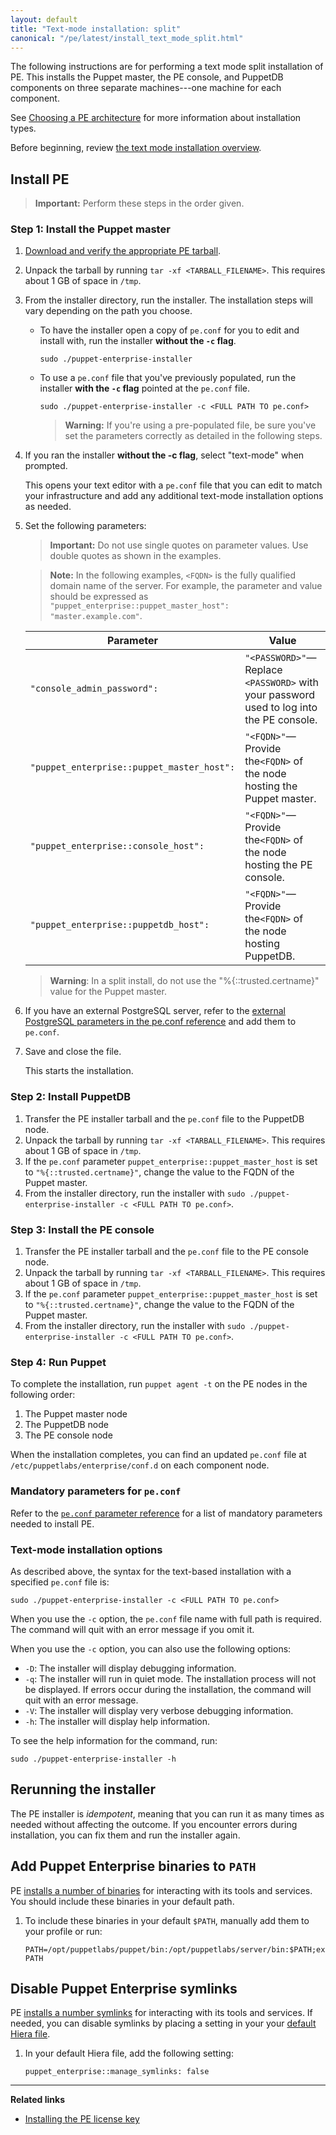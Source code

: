 ```yaml
---
layout: default
title: "Text-mode installation: split"
canonical: "/pe/latest/install_text_mode_split.html"
---
```


The following instructions are for performing a text mode split installation of PE. This installs the Puppet master, the PE console, and PuppetDB components on three separate machines---one machine for each component.

See [Choosing a PE architecture](./sys_req_hw.html#choosing-a-pe-architecture) for more information about installation types.

Before beginning, review [the text mode installation overview](./install_text_mode.html).

## Install PE

> **Important:** Perform these steps in the order given.

### Step 1: Install the Puppet master

1. [Download and verify the appropriate PE tarball](./install_basic.html#downloading-puppet-enterprise).
2. Unpack the tarball by running `tar -xf <TARBALL_FILENAME>`. This requires about 1 GB of space in `/tmp`.
3. From the installer directory, run the installer. The installation steps will vary depending on the path you choose.

   * To have the installer open a copy of `pe.conf` for you to edit and install with, run the installer **without the `-c` flag**.

     ~~~
     sudo ./puppet-enterprise-installer
     ~~~
      
   * To use a `pe.conf` file that you've previously populated, run the installer **with the `-c` flag** pointed at the `pe.conf` file.

     ~~~
     sudo ./puppet-enterprise-installer -c <FULL PATH TO pe.conf>
     ~~~
     
     >**Warning:** If you're using a pre-populated file, be sure you've set the parameters correctly as detailed in the following steps.
  
4. If you ran the installer **without the -c flag**, select "text-mode" when prompted. 

   This opens your text editor with a `pe.conf` file that you can edit to match your infrastructure and add any additional text-mode installation options as needed. 

5. Set the following parameters:

   >**Important:** Do not use single quotes on parameter values. Use double quotes as shown in the examples.
   
   >**Note:** In the following examples, `<FQDN>` is the fully qualified domain name of the server. For example, the parameter and value should be expressed as `"puppet_enterprise::puppet_master_host": "master.example.com"`. 

   Parameter | Value|
   ---------|-------
   `"console_admin_password":` | `"<PASSWORD>"`— Replace `<PASSWORD>` with your password used to log into the PE console.      
   `"puppet_enterprise::puppet_master_host":`| `"<FQDN>"`— Provide the`<FQDN>` of the node hosting the Puppet master.
   `"puppet_enterprise::console_host":` | `"<FQDN>"`— Provide the`<FQDN>` of the node hosting the PE console.
   `"puppet_enterprise::puppetdb_host":` | `"<FQDN>"`— Provide the`<FQDN>` of the node hosting PuppetDB.
      
    >**Warning**: In a split install, do not use the "%{::trusted.certname}" value for the Puppet master. 
      
6. If you have an external PostgreSQL server, refer to the [external PostgreSQL parameters in the pe.conf reference](./install_pe_conf_param.html#external-postgresql-parameters) and add them to `pe.conf`.
 
7. Save and close the file.

   This starts the installation.

### Step 2: Install PuppetDB

1. Transfer the PE installer tarball and the `pe.conf` file to the PuppetDB node.
2. Unpack the tarball by running `tar -xf <TARBALL_FILENAME>`. This requires about 1 GB of space in `/tmp`.
3. If the `pe.conf` parameter `puppet_enterprise::puppet_master_host` is set to `"%{::trusted.certname}"`, change the value to the FQDN of the Puppet master.
4. From the installer directory, run the installer with `sudo ./puppet-enterprise-installer -c <FULL PATH TO pe.conf>`.


### Step 3: Install the PE console

1. Transfer the PE installer tarball and the `pe.conf` file to the PE console node.
2. Unpack the tarball by running `tar -xf <TARBALL_FILENAME>`. This requires about 1 GB of space in `/tmp`.
3. If the `pe.conf` parameter `puppet_enterprise::puppet_master_host` is set to `"%{::trusted.certname}"`, change the value to the FQDN of the Puppet master.
4. From the installer directory, run the installer with `sudo ./puppet-enterprise-installer -c <FULL PATH TO pe.conf>`.

### Step 4: Run Puppet

To complete the installation, run `puppet agent -t` on the PE nodes in the following order:

1. The Puppet master node
2. The PuppetDB node
3. The PE console node

When the installation completes, you can find an updated `pe.conf` file at `/etc/puppetlabs/enterprise/conf.d` on each component node.

### Mandatory parameters for `pe.conf`

Refer to the [`pe.conf` parameter reference](./install_pe_conf_param.html) for a list of mandatory parameters needed to install PE.

### Text-mode installation options

As described above, the syntax for the text-based installation with a specified `pe.conf` file is:

~~~
sudo ./puppet-enterprise-installer -c <FULL PATH TO pe.conf>
~~~
    
When you use the `-c` option, the `pe.conf` file name with full path is required. The command will quit with an error message if you omit it.

When you use the `-c` option, you can also use the following options:

- `-D`: The installer will display debugging information.
- `-q`: The installer will run in quiet mode. The installation process will not be displayed. If errors occur during the installation, the command will quit with an error message.
- `-V`: The installer will display very verbose debugging information.
- `-h`: The installer will display help information.

To see the help information for the command, run:

~~~
sudo ./puppet-enterprise-installer -h
~~~

## Rerunning the installer

The PE installer is *idempotent*, meaning that you can run it as many times as needed without affecting the outcome. If you encounter errors during installation, you can fix them and run the installer again.

## Add Puppet Enterprise binaries to `PATH`

PE [installs a number of binaries](./install_what_and_where.html#executable-binaries-and-symlinks) for interacting with its tools and services. You should include these binaries in your default path.

1. To include these binaries in your default `$PATH`, manually add them to your profile or run:
   
   ~~~
   PATH=/opt/puppetlabs/puppet/bin:/opt/puppetlabs/server/bin:$PATH;export PATH
   ~~~
      
## Disable Puppet Enterprise symlinks

PE [installs a number symlinks](./install_what_and_where.html#where-is-it-installed) for interacting with its tools and services. If needed, you can disable symlinks by placing a setting in your your [default Hiera file](./config_intro.html#configure-settings-with-hiera).

1. In your default Hiera file, add the following setting:

   ~~~
   puppet_enterprise::manage_symlinks: false
   ~~~

************
**Related links**

- [Installing the PE license key](./install_license_key.html)
